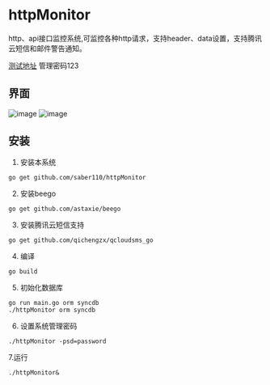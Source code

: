 # httpMonitor
http、api接口监控系统,可监控各种http请求，支持header、data设置，支持腾讯云短信和邮件警告通知。

[测试地址](http://123.206.77.88:8080) 管理密码123

## 界面
![image](https://raw.githubusercontent.com/saber110/httpMonitor/master/img1.png)
![image](https://raw.githubusercontent.com/saber110/httpMonitor/master/img2.png)
## 安装

1. 安装本系统

```
go get github.com/saber110/httpMonitor
```

2. 安装beego

```
go get github.com/astaxie/beego
```

3. 安装腾讯云短信支持

```
go get github.com/qichengzx/qcloudsms_go
```
4. 编译

```
go build
```

5. 初始化数据库
```
go run main.go orm syncdb
./httpMonitor orm syncdb
```

6. 设置系统管理密码

```
./httpMonitor -psd=password
```

7.运行
```
./httpMonitor&
```

